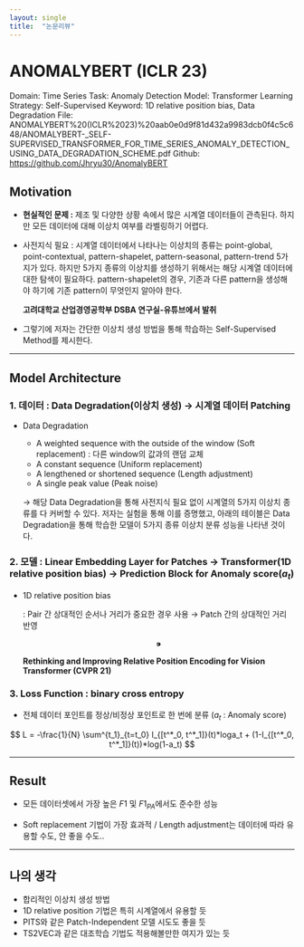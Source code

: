```yaml
---
layout: single
title:  "논문리뷰"
---
```



# ANOMALYBERT (ICLR 23)

Domain: Time Series
Task: Anomaly Detection
Model: Transformer
Learning Strategy: Self-Supervised
Keyword: 1D relative position bias, Data Degradation
File: ANOMALYBERT%20(ICLR%2023)%20aab0e0d9f81d432a9983dcb0f4c5c648/ANOMALYBERT-_SELF-SUPERVISED_TRANSFORMER_FOR_TIME_SERIES_ANOMALY_DETECTION_USING_DATA_DEGRADATION_SCHEME.pdf
Github: https://github.com/Jhryu30/AnomalyBERT

## Motivation

- **현실적인 문제 :** 제조 및 다양한 상황 속에서 많은 시계열 데이터들이 관측된다. 하지만 모든 데이터에 대해 이상치 여부를 라벨링하기 어렵다.
- 사전지식 필요 : 시계열 데이터에서 나타나는 이상치의 종류는 point-global, point-contextual, pattern-shapelet, pattern-seasonal, pattern-trend 5가지가 있다. 하지만 5가지 종류의 이상치를 생성하기 위해서는 해당 시계열 데이터에 대한 탐색이 필요하다. pattern-shapelet의 경우, 기존과 다른 pattern을 생성해야 하기에 기존 pattern이 무엇인지 알아야 한다.
    
    
    
    **고려대학교 산업경영공학부 DSBA 연구실-유튜브에서 발취**
    
- 그렇기에 저자는 간단한 이상치 생성 방법을 통해 학습하는  Self-Supervised Method를 제시한다.

---

## Model Architecture



### 1. 데이터 : Data Degradation(이상치 생성) →  시계열 데이터 Patching

- Data Degradation
    
    
    
    - A weighted sequence with the outside of the window (Soft replacement) : 다른 window의 값과의 랜덤 교체
    - A constant sequence (Uniform replacement)
    - A lengthened or shortened sequence (Length adjustment)
    - A single peak value (Peak noise)
    
    → 해당 Data Degradation을 통해 사전지식 필요 없이 시계열의 5가지 이상치 종류를 다 커버할 수 있다.  저자는 실험을 통해 이를 증명했고, 아래의 테이블은 Data Degradation을 통해 학습한 모델이 5가지 종류 이상치 분류 성능을 나타낸 것이다.
    
    

### 2. 모델 : Linear Embedding Layer for Patches → Transformer(1D relative position bias) → Prediction Block for Anomaly score($a_t$)

- 1D relative position bias
    
    : Pair 간 상대적인 순서나 거리가 중요한 경우 사용 → Patch 간의 상대적인 거리 반영
    
    $$
    ⁍
    $$
    
    
    **Rethinking and Improving Relative Position Encoding for Vision Transformer (CVPR 21)**
    

### 3. Loss Function : binary cross entropy

- 전체 데이터 포인트를 정상/비정상 포인트로 한 번에 분류 ($a_t$ : Anomaly score)

$$
L = -\frac{1}{N} \sum^{t_1}_{t=t_0} I_{[t^*_0, t^*_1]}(t)*loga_t + (1-I_{[t^*_0, t^*_1]}(t))*log(1-a_t)
$$

---

## Result

- 모든 데이터셋에서 가장 높은 $F1$ 및 $F1_{PA}$에서도 준수한 성능



- Soft replacement 기법이 가장 효과적 / Length adjustment는 데이터에 따라 유용할 수도, 안 좋을 수도..



---

## 나의 생각

- 합리적인 이상치 생성 방법
- 1D relative position 기법은 특히 시계열에서 유용할 듯
- PITS와 같은 Patch-Independent 모델 시도도 좋을 듯
- TS2VEC과 같은 대조학습 기법도 적용해볼만한 여지가 있는 듯
